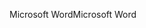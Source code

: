 <span data-ttu-id="7c217-101">Microsoft Word</span><span class="sxs-lookup"><span data-stu-id="7c217-101">Microsoft Word</span></span>